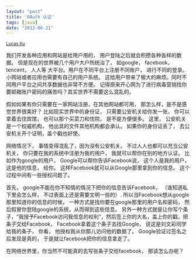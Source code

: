 ```yaml
---
layout: "post"
title: 'OAuth 认证'
tags: [java]
date: "2012-06-21"
---
```


<small className="meta final">
  <a href="http://xianminx.github.com/">Lucas Xu</a>
</small>

我们开发各种应用和网站是给用户用的， 用户登陆之后就会积攒各种各样的数据。 但是现在的世界被几个用户大户所统治了， 如google， facebook， tencent， 人人等 大平台。用户在不同平台上注册不同账户， 进行不同的登录。小网站或者应用也需要有自己的用户系统。 这给用户带来了极大的麻烦。同时不同用户平台之间共享数据也非常不方便。 记得原来开心网为了进行病毒营销找你要邮箱账户密码的痛苦吗？其实世界不需要这么混乱的。

假如如果有你只需要在一家网站注册，在其他网站都可用， 那怎么样，是不是感觉世界很美好？ 比如现实世界中的身份证， 只需要公安机关给你发一张， 你可以拿着去住宾馆， 也可以那个买菜刀和住院， 是不是方便很多。 这里， 公安机关是一个权威机构， 他出具的文件其他机构都会承认。 如果你的身份证丢了， 去公安机关开个证明，盖个戳也好使。

网络情况下， 事情变得混乱了，因为没有公安机关。 不过人人也都可以充当公安机关， 你只要在我的系统中注册为我的用户， 我就可以帮你在别的地方认证。
比如作为google的用户， Google可以帮你告诉Facebook说， 这个人是我的用户， 这是他的信息， 给你。 这样Facebook就可以从Google那里拿到你的信息。 这个过程中间有一些授权问题了。

首先， google不能在你不知情的情况下把你的信息告诉Facebook， （谁知道私下里会怎么样， 不过表面上还是需要文明一些的）. 所以当Facebook想从google那里知道你的信息的时候， 一种方式是找你要在google那里的用户名和密码， 然后假冒你登陆google的系统，从而得到这些信息。 另外一种方式就是让你写个条子，“我授予Facebook访问我信息的权利”，然后签上你的大名，盖上你的戳，把条子交给Facebook， Facebook拿着这个条子去找Google， 说这是刘文彩同学给我的条子， 你看， 他授权我从你那儿访问他的数据了。 Google验证过签名之后发现是真的， 于是就让facebook把你的信息拿走了。

在网络世界里，你当然不可能真的去写张条子交给facebook， 那该怎么办呢？